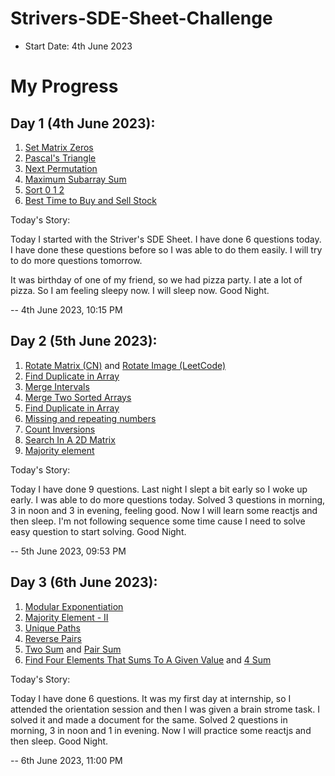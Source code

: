 # Strivers-SDE-Sheet-Challenge

- Start Date: 4th June 2023

# My Progress

## Day 1 (4th June 2023):
1. [Set Matrix Zeros](https://www.codingninjas.com/codestudio/problems/set-matrix-zeros_8230862?challengeSlug=striver-sde-challenge&leftPanelTab=0)
2. [Pascal's Triangle](https://www.codingninjas.com/codestudio/problems/pascal-s-triangle_8230805?challengeSlug=striver-sde-challenge)
3. [Next Permutation](https://www.codingninjas.com/codestudio/problems/next-permutation_8230741?challengeSlug=striver-sde-challenge&leftPanelTab=0)
4. [Maximum Subarray Sum](https://www.codingninjas.com/codestudio/problems/maximum-subarray-sum_8230694?challengeSlug=striver-sde-challenge&leftPanelTab=0)
5. [Sort 0 1 2](https://www.codingninjas.com/codestudio/problems/sort-0-1-2_8230695?challengeSlug=striver-sde-challenge&leftPanelTab=0)
6. [Best Time to Buy and Sell Stock](https://www.codingninjas.com/codestudio/problems/best-time-to-buy-and-sell-stock_8230746?challengeSlug=striver-sde-challenge&leftPanelTab=0)

Today's Story: 

Today I started with the Striver's SDE Sheet.  I have done 6 questions today. I have done these questions before so I was able to do them easily. I will try to do more questions tomorrow.

It was birthday of one of my friend, so we had pizza party. I ate a lot of pizza. So I am feeling sleepy now. I will sleep now. Good Night.

-- 4th June 2023, 10:15 PM

## Day 2 (5th June 2023):

1. [Rotate Matrix (CN)](https://www.codingninjas.com/codestudio/problems/rotate-matrix_8230774?challengeSlug=striver-sde-challenge&leftPanelTab=0) and [Rotate Image (LeetCode) ](https://leetcode.com/problems/rotate-image/description/)
2. [Find Duplicate in Array](https://www.codingninjas.com/codestudio/problems/find-duplicate-in-array_8230816?challengeSlug=striver-sde-challenge&leftPanelTab=0)
3. [Merge Intervals](https://www.codingninjas.com/codestudio/problems/merge-intervals_8230700?challengeSlug=striver-sde-challenge&leftPanelTab=0)
4. [Merge Two Sorted Arrays](https://www.codingninjas.com/codestudio/problems/merge-two-sorted-arrays_8230835?challengeSlug=striver-sde-challenge&leftPanelTab=0)
5. [Find Duplicate in Array](https://www.codingninjas.com/codestudio/problems/find-duplicate-in-array_8230816?challengeSlug=striver-sde-challenge&leftPanelTab=0)
6. [Missing and repeating numbers](https://www.codingninjas.com/codestudio/problems/missing-and-repeating-numbers_8230733?challengeSlug=striver-sde-challenge&leftPanelTab=0)
7. [Count Inversions](https://www.codingninjas.com/codestudio/problems/count-inversions_8230680?challengeSlug=striver-sde-challenge&leftPanelTab=0)
8. [Search In A 2D Matrix](https://www.codingninjas.com/codestudio/problems/search-in-a-2d-matrix_8230773?challengeSlug=striver-sde-challenge)
9. [Majority element](https://www.codingninjas.com/codestudio/problems/day-6-majority-element_8230731?challengeSlug=striver-sde-challenge&leftPanelTab=0)

Today's Story:

Today I have done 9 questions. Last night I slept a bit early so I woke up early. I was able to do more questions today. Solved 3 questions in morning, 3 in noon and 3 in evening, feeling good. Now I will learn some reactjs and then sleep. I'm not following sequence some time cause I need to solve easy question to start solving. Good Night.

-- 5th June 2023, 09:53 PM

## Day 3 (6th June 2023):

1. [Modular Exponentiation](https://www.codingninjas.com/codestudio/problems/modular-exponentiation_8230803?challengeSlug=striver-sde-challenge&leftPanelTab=0)
2. [Majority Element - II](https://www.codingninjas.com/codestudio/problems/majority-element-ii_8230738?challengeSlug=striver-sde-challenge)
3. [Unique Paths](https://www.codingninjas.com/codestudio/problems/unique-paths_8230802?challengeSlug=striver-sde-challenge&leftPanelTab=0)
4. [Reverse Pairs](https://www.codingninjas.com/codestudio/problems/reverse-pairs_8230825?challengeSlug=striver-sde-challenge)
5. [Two Sum](https://leetcode.com/problems/two-sum/) and [Pair Sum](https://www.codingninjas.com/codestudio/problems/pair-sum_8230699?challengeSlug=striver-sde-challenge)
6. [Find Four Elements That Sums To A Given Value](https://www.codingninjas.com/codestudio/problems/find-four-elements-that-sums-to-a-given-value_8230785?challengeSlug=striver-sde-challenge&leftPanelTab=0) and [4 Sum](https://leetcode.com/problems/4sum/)

Today's Story:

Today I have done 6 questions. It was my first day at internship, so I attended the orientation session and then I was given a brain strome task. I solved it and made a document for the same. Solved 2 questions in morning, 3 in noon and 1 in evening. Now I will practice some reactjs and then sleep. Good Night.

-- 6th June 2023, 11:00 PM
